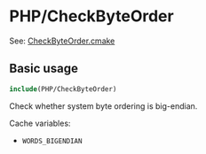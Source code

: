 # PHP/CheckByteOrder

See: [CheckByteOrder.cmake](https://github.com/petk/php-build-system/blob/master/cmake/cmake/modules/PHP/CheckByteOrder.cmake)

## Basic usage

```cmake
include(PHP/CheckByteOrder)
```

Check whether system byte ordering is big-endian.

Cache variables:

* `WORDS_BIGENDIAN`
